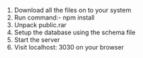 1. Download all the files on to your system
2. Run command:- npm install
3. Unpack public.rar
4. Setup the database using the schema file
5. Start the server
6. Visit localhost: 3030 on your browser

